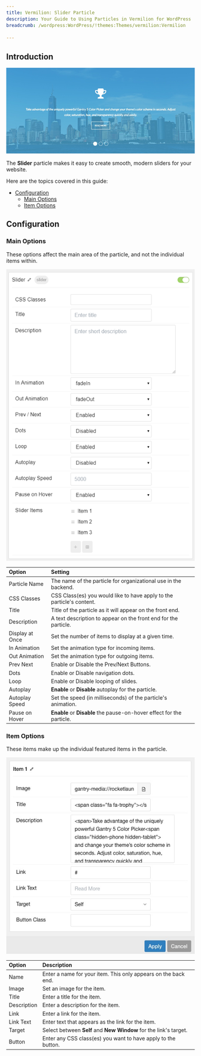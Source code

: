 ```yaml
---
title: Vermilion: Slider Particle
description: Your Guide to Using Particles in Vermilion for WordPress
breadcrumb: /wordpress:WordPress/!themes:Themes/vermilion:Vermilion

---
```


## Introduction

![](assets/particle_slider1.png)

The **Slider** particle makes it easy to create smooth, modern sliders for your website.

Here are the topics covered in this guide:

* [Configuration](#configuration)
    - [Main Options](#main-options)
    - [Item Options](#item-options)

## Configuration

### Main Options 

These options affect the main area of the particle, and not the individual items within.

![](assets/particle_slider2.png) 

| Option          | Setting                                                               |
| :-----          | :-----                                                                |
| Particle Name   | The name of the particle for organizational use in the backend.       |
| CSS Classes     | CSS Class(es) you would like to have apply to the particle's content. |
| Title           | Title of the particle as it will appear on the front end.             |
| Description     | A text description to appear on the front end for the particle.       |
| Display at Once | Set the number of items to display at a given time.                   |
| In Animation    | Set the animation type for incoming items.                            |
| Out Animation   | Set the animation type for outgoing items.                            |
| Prev Next       | Enable or Disable the Prev/Next Buttons.                              |
| Dots            | Enable or Disable navigation dots.                                    |
| Loop            | Enable or Disable looping of slides.                                  |
| Autoplay        | **Enable** or **Disable** autoplay for the particle.                  |
| Autoplay Speed  | Set the speed (in milliseconds) of the particle's animation.          |
| Pause on Hover  | **Enable** or **Disable** the pause-on-hover effect for the particle. |

### Item Options

These items make up the individual featured items in the particle.

![](assets/particle_slider3.png)

| Option             | Description                                                       |
| :-----             | :-----                                                            |
| Name               | Enter a name for your item. This only appears on the back end.    |
| Image              | Set an image for the item.                                        |
| Title              | Enter a title for the item.                                       |
| Description        | Enter a description for the item.                                 |
| Link               | Enter a link for the item.                                        |
| Link Text          | Enter text that appears as the link for the item.                 |
| Target             | Select between **Self** and **New Window** for the link's target. |
| Button             | Enter any CSS class(es) you want to have apply to the button.     |
